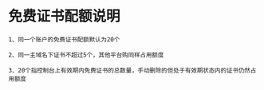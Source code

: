 # 免费证书配额说明

    1、同一个账户的免费证书配额默认为20个
    
    2、同一主域名下证书不超过5个，其他平台购同样占用额度
    
    3、20个指控制台上有效期内免费证书的总数量，手动删除的但处于有效期状态内的证书仍然占用额度
    
   
